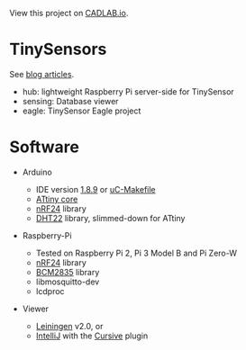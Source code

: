 View this project on [CADLAB.io](https://cadlab.io/project/1612). 

TinySensors
===========
See [blog articles](http://programmablehardware.blogspot.ie/search/label/tinysensor).

* hub: lightweight Raspberry Pi server-side for TinySensor
* sensing: Database viewer
* eagle: TinySensor Eagle project

Software
========
* Arduino
  - IDE version [1.8.9](http://arduino.cc/en/Main/Software) or [uC-Makefile](https://github.com/jscrane/uC-Makefile)
  - [ATtiny core](https://github.com/SpenceKonde/ATTinyCore)
  - [nRF24](https://github.com/nRF24/RF24) library
  - [DHT22](https://github.com/jscrane/DHT22) library, slimmed-down for ATtiny

* Raspberry-Pi
  - Tested on Raspberry Pi 2, Pi 3 Model B and Pi Zero-W
  - [nRF24](https://github.com/nRF24/RF24) library
  - [BCM2835](http://www.airspayce.com/mikem/bcm2835) library
  - libmosquitto-dev
  - lcdproc

* Viewer
  - [Leiningen](http://leiningen.org) v2.0, or
  - [IntelliJ](http://www.jetbrains.com/idea) with the
[Cursive](https://cursiveclojure.com) plugin
